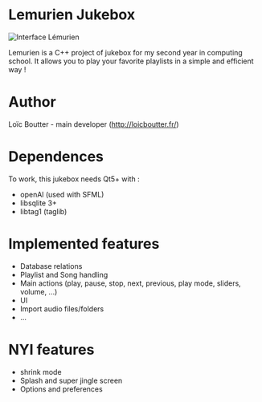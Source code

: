 Lemurien Jukebox
======

![Interface Lémurien](http://blog.monstruosor.com/wp-content/uploads/2013/03/preview_lemurien1.png)

Lemurien is a C++ project of jukebox for my second year in computing school.
It allows you to play your favorite playlists in a simple and efficient way !


Author
===

Loïc Boutter - main developer (http://loicboutter.fr/)


Dependences
===

To work, this jukebox needs Qt5+ with : 

*   openAl (used with SFML) 
*   libsqlite 3+
*   libtag1 (taglib)


Implemented features
===

- Database relations
- Playlist and Song handling
- Main actions (play, pause, stop, next, previous, play mode, sliders, volume, ...)
- UI
- Import audio files/folders
- ...

NYI features
===

- shrink mode
- Splash and super jingle screen
- Options and preferences
